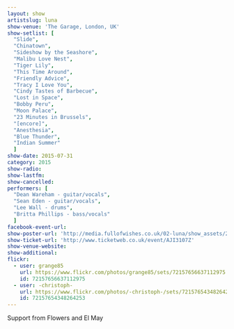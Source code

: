 ```yaml
---
layout: show
artistslug: luna
show-venue: 'The Garage, London, UK'
show-setlist: [
  "Slide",
  "Chinatown",
  "Sideshow by the Seashore",
  "Malibu Love Nest",
  "Tiger Lily",
  "This Time Around",
  "Friendly Advice",
  "Tracy I Love You",
  "Cindy Tastes of Barbecue",
  "Lost in Space",
  "Bobby Peru",
  "Moon Palace",
  "23 Minutes in Brussels",
  "[encore]",
  "Anesthesia",
  "Blue Thunder",
  "Indian Summer"
  ]
show-date: 2015-07-31
category: 2015
show-radio: 
show-lastfm: 
show-cancelled: 
performers: [
  "Dean Wareham - guitar/vocals",
  "Sean Eden - guitar/vocals",
  "Lee Wall - drums",
  "Britta Phillips - bass/vocals"
  ]
facebook-event-url: 
show-poster-url: 'http://media.fullofwishes.co.uk/02-luna/show_assets/2015-07-31/20150731-luna-london-new.jpg'
show-ticket-url: 'http://www.ticketweb.co.uk/event/AJI3107Z'
show-venue-website: 
show-additional: 
flickr:
  - user: grange85
    url: https://www.flickr.com/photos/grange85/sets/72157656637112975
    id: 72157656637112975
  - user: -christoph-
    url: https://www.flickr.com/photos/-christoph-/sets/72157654348264253
    id: 72157654348264253
---
```

Support from Flowers and El May